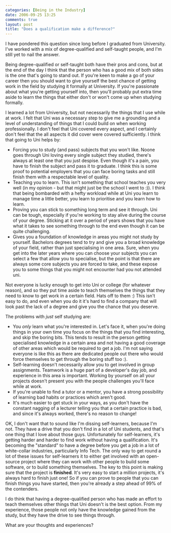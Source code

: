 ```yaml
---
categories: [Being in the Industry]
date: 2006-09-25 13:25
comments: true
layout: post
title: "Does a qualification make a difference?"
---
```

I have pondered this question since long before I graduated from University. I've worked with a mix of degree-qualified and self-taught people, and I'm still yet to nail the answer.

Being degree-qualified or self-taught both have their pros and cons, but at the end of the day I think that the person who has a good mix of both sides is the one that's going to stand out. If you're keen to make a go of your career then you should want to give yourself the best chance of getting work in the field by studying it formally at University. If you're passionate about what you're getting yourself into, then you'll probably put extra time aside to learn the things that either don't or won't come up when studying formally.

I learned a lot from University, but not necessarily the things that I use while at work. I felt that Uni was a necessary step to give me a grounding and a level of understanding of things that I could build on when working professionally. I don't feel that Uni covered every aspect, and I certainly don't feel that the all aspects it did cover were covered sufficiently. I think that going to Uni helps by:
<ul><li>Forcing you to study (and pass) subjects that you won't like. Noone goes through Uni loving every single subject they studied, there's always at least one that you just despise. Even though it's a pain, you have to finish the subject and pass it to graduate. I think this is some proof to potential employers that you can face boring tasks and still finish them with a respectable level of quality.</li><li>Teaching you to learn. This isn't something that school teaches you very well (in my opinion - but that might just be the school I went to :)). I think that being bombarded with a hefty workload while at Uni you learn to manage time a little better, you learn to prioritise and you learn how to learn.</li><li>Proving you can stick to something long term and see it through. Uni can be tough, especially if you're working to stay alive during the course of your degree. Sticking at it over a period of years shows that you have what it takes to see something through to the end even though it can be quite challenging.</li><li>Gives you a foundation of knowledge in areas you might not study by yourself. Bachelors degrees tend to try and give you a broad knowledge of your field, rather than just specialising in one area. Sure, when you get into the later years where you can choose your subjects you can select a few that allow you to specialise, but the point is that there are always some core subjects you are forced to take, and these expose you to some things that you might not encounter had you not attended uni.</li></ul>Not everyone is lucky enough to get into Uni or college (for whatever reason), and so they put time aside to teach themselves the things that they need to know to get work in a certain field. Hats off to them :) This isn't easy to do, and even when you do it it's hard to find a company that will look past the lack of a degree and give you the chance that you deserve.

The problems with <em>just</em> self studying are:<ul><li>You <em>only</em> learn what you're interested in. Let's face it, when you're doing things in your own time you focus on the things that you find interesting, and skip the boring bits. This tends to result in the person getting specialised knowledge in a certain area and not having a good coverage of other areas which would be required to get a job. I'm not saying everyone is like this as there are dedicated people out there who would force themselves to get through the boring stuff too :).</li><li>Self-learning doesn't necessarily allow you to get involved in group assignments. Teamwork is a huge part of a developer's day job, and experience in this area is important. Working by yourself on all your projects doesn't present you with the people challenges you'll face while at work.</li><li>If you're unable to find a tutor or a mentor, you have a strong possibility of learning bad habits or practices which aren't good.</li><li>It's much easier to get stuck in your ways, as you don't have the constant nagging of a lecturer telling you that a certain practice is bad, and since it's always worked, there's no reason to change!</li></ul>

OK, I don't want that to sound like I'm dissing self-learners, because I'm not. They have a drive that you don't find in a lot of Uni students, and that's one thing that I love about those guys. Unfortunately for self-learners, it's getting harder and harder to find work without having a qualification. It's becoming the "standard" to have a degree before you get a job in a lot of white-collar industries, particularly Info Tech. The only way to get round a lot of these issues for self-learners it to either get involved with an open-source project where they can work with other people to build some software, or to build something themselves. The key to this point is making sure that the project is <strong>finished</strong>. It's very easy to start a million projects, it's always hard to finish just one! So if you can prove to people that you can finish things you have started, then you're already a step ahead of 99% of the contenders.

I do think that having a degree-qualified person who has made an effort to teach themselves other things that Uni doesn't is the best option. From my experience, those people not only have the knowledge gained from the study, but they have the drive to see things through.

What are your thoughts and experiences?
